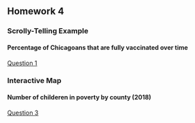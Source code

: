 ## Homework 4

### Scrolly-Telling Example
#### Percentage of Chicagoans that are fully vaccinated over time
[Question 1](https://jacobjameson.github.io/ppha-30560/Homework%204/Scrolly%20Telling/)

### Interactive Map
#### Number of childeren in poverty by county (2018)
[Question 3](https://jacobjameson.github.io/ppha-30560/Homework%204/Poverty%20Map/)

